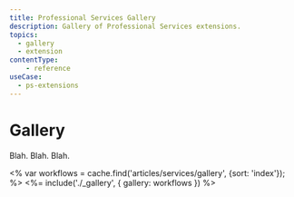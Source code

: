 ```yaml
---
title: Professional Services Gallery
description: Gallery of Professional Services extensions.
topics:
  - gallery
  - extension
contentType: 
    - reference
useCase:
  - ps-extensions
---
```

# Gallery

Blah. Blah. Blah.

<% var workflows = cache.find('articles/services/gallery', {sort: 'index'}); %>
<%= include('./_gallery', { gallery: workflows }) %>